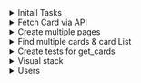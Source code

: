 <details>
<summary>Initail Tasks</summary>

- Get dummy server running
- Get dummy page running
- Setup Venv (Tests, QA, per-commit)

- [x], can Run website and have working pre-commit

</details>

<details>
<summary>Fetch Card via API</summary>

- Task
  Fetch given card from db as a test, show card data and image

- Done when:
  There is a field for card name
  Page calls card
  Page shows card data and image

- [x]

</details>

<details>
<summary>Create multiple pages</summary>

- Task:
  Create atleast two pages (Or in React Single Page application, different components)

- Done when:
  You can change pages are test function works.

- [x]

</details>

<details>
<summary>Find multiple cards & card List</summary>

- Task:
  Create Method for searcing multiple cards.

  - Done by partial search trought API
    Create card list. Multiple cards on top of each other. Data and image.

- Done When:
  User can search multiple cards at once.
  Output is shown as card list, that has dynamic lenght.

- [x]
</details>

<details>
<summary>Create tests for get_cards</summary>

- Task:
  Create tests for get_cards method.

  - correct input
  - empty input
  - non-charecter input.

  - Done When:
    Tests are done and run.

- [x]
</details>

<details>
<summary>Visual stack</summary>

- Task
  Create react componen for showing images as visual stack. User can highlight image by clicking it.

- Done When:
  There is visual stack in test page.
  Stakc len is dynamic.
  Highlight is working.

- [x]
</details>

<details>
<summary>Users</summary>

- Task:
  Create a user/users

  - Users can register
  - Login
  - Load deck
  - save deck

  decks are personal.

<details>
<summary>Subtask - register</summary>

- [x]
</details>

<details>
<summary>Subtask - login</summary>

- [x]
</details>

<details>
<summary>Subtask - whoami</summary>

- [x]
</details>

<details>
<summary>Subtask - Post deck</summary>

- [x]
</details>

<details>
<summary>Subtask - get deck</summary>

- [x]
</details>

You can now load Decks from text file, or from database. Deck is shown in visual stack

</details>
